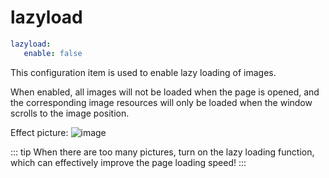 # lazyload

````yaml
lazyload:
   enable: false
````

This configuration item is used to enable lazy loading of images.

When enabled, all images will not be loaded when the page is opened, and the corresponding image resources will only be loaded when the window scrolls to the image position.

Effect picture:
![image](https://evan.beee.top/img/image.4xw0l2pjrbo0.png)

::: tip
When there are too many pictures, turn on the lazy loading function, which can effectively improve the page loading speed!
:::
